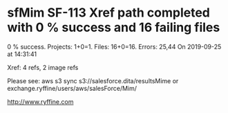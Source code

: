 # sfMim SF-113 Xref path completed with 0 % success and 16 failing files

0 % success. Projects: 1+0=1.  Files: 16+0=16. Errors: 25,44  On 2019-09-25 at 14:31:41

Xref: 4 refs, 2 image refs

Please see: aws s3 sync s3://salesforce.dita/resultsMime or exchange.ryffine/users/aws/salesForce/Mim/

http://www.ryffine.com

